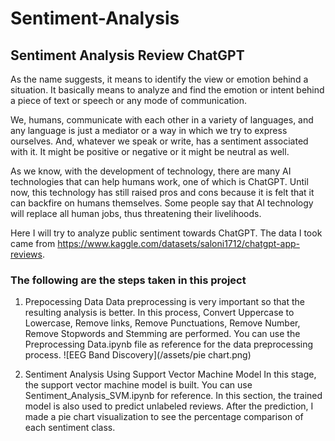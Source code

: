# Sentiment-Analysis
## Sentiment Analysis Review ChatGPT

As the name suggests, it means to identify the view or emotion behind a situation. It basically means to analyze and find the emotion or intent behind a piece of text or speech or any mode of communication.

We, humans, communicate with each other in a variety of languages, and any language is just a mediator or a way in which we try to express ourselves. And, whatever we speak or write, has a sentiment associated with it. It might be positive or negative or it might be neutral as well.

As we know, with the development of technology, there are many AI technologies that can help humans work, one of which is ChatGPT. Until now, this technology has still raised pros and cons because it is felt that it can backfire on humans themselves. Some people say that AI technology will replace all human jobs, thus threatening their livelihoods.

Here I will try to analyze public sentiment towards ChatGPT. The data I took came from https://www.kaggle.com/datasets/saloni1712/chatgpt-app-reviews. 

### The following are the steps taken in this project

1. Prepocessing Data
Data preprocessing is very important so that the resulting analysis is better. In this process, Convert Uppercase to Lowercase, Remove
links, Remove Punctuations, Remove Number, Remove Stopwords and Stemming are performed. You can use the Preprocessing Data.ipynb file as
reference for the data preprocessing process.
![EEG Band Discovery](/assets/pie chart.png)

3. Sentiment Analysis Using Support Vector Machine Model
In this stage, the support vector machine model is built. You can use Sentiment_Analysis_SVM.ipynb for reference. In this section, the trained model is also used to predict unlabeled reviews. After the prediction, I made a pie chart visualization to see the percentage comparison of each sentiment class.


